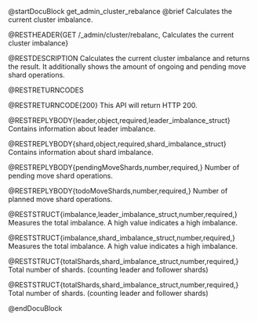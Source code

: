 @startDocuBlock get_admin_cluster_rebalance
@brief Calculates the current cluster imbalance.

@RESTHEADER{GET /_admin/cluster/rebalanc, Calculates the current cluster imbalance}

@RESTDESCRIPTION
Calculates the current cluster imbalance and returns the result. 
It additionally shows the amount of ongoing and pending move shard operations.

@RESTRETURNCODES

@RESTRETURNCODE{200}
This API will return HTTP 200.

@RESTREPLYBODY{leader,object,required,leader_imbalance_struct}
Contains information about leader imbalance.

@RESTREPLYBODY{shard,object,required,shard_imbalance_struct}
Contains information about shard imbalance.

@RESTREPLYBODY{pendingMoveShards,number,required,}
Number of pending move shard operations.

@RESTREPLYBODY{todoMoveShards,number,required,}
Number of planned move shard operations.

@RESTSTRUCT{imbalance,leader_imbalance_struct,number,required,}
Measures the total imbalance. A high value indicates a high imbalance.

@RESTSTRUCT{imbalance,shard_imbalance_struct,number,required,}
Measures the total imbalance. A high value indicates a high imbalance.

@RESTSTRUCT{totalShards,shard_imbalance_struct,number,required,}
Total number of shards. (counting leader and follower shards)

@RESTSTRUCT{totalShards,shard_imbalance_struct,number,required,}
Total number of shards. (counting leader and follower shards)

@endDocuBlock
